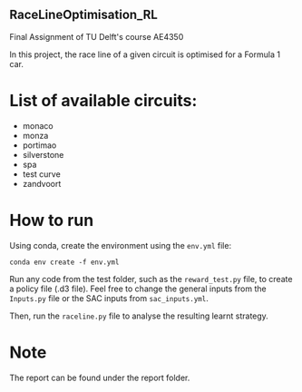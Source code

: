 ## RaceLineOptimisation_RL
Final Assignment of TU Delft's course AE4350

In this project, the race line of a given circuit is optimised for a Formula 1 car.

# List of available circuits:
* monaco
* monza
* portimao
* silverstone
* spa
* test curve
* zandvoort

# How to run
Using conda, create the environment using the `env.yml` file:
```console
conda env create -f env.yml
```

Run any code from the test folder, such as the `reward_test.py` file, to create a policy file (.d3 file). Feel free to change the general inputs from the `Inputs.py` file or the SAC inputs from `sac_inputs.yml`.

Then, run the `raceline.py` file to analyse the resulting learnt strategy.

# Note

The report can be found under the report folder.
